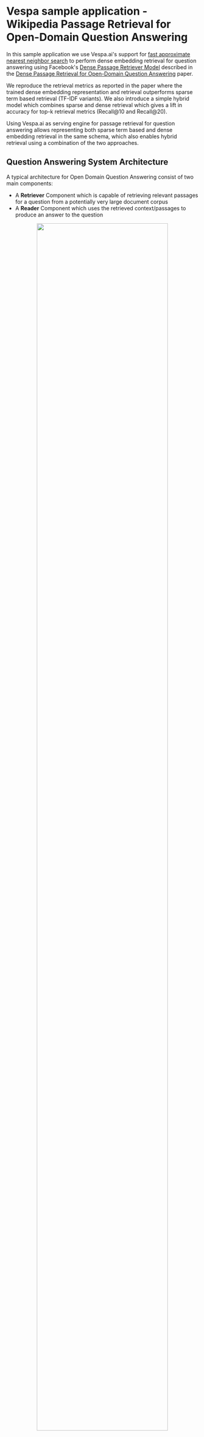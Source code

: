 <!-- Copyright Verizon Media. Licensed under the terms of the Apache 2.0 license. See LICENSE in the project root.-->

# Vespa sample application - Wikipedia Passage Retrieval for Open-Domain Question Answering

 
In this sample application we use Vespa.ai's support for [fast approximate nearest neighbor search](https://docs.vespa.ai/documentation/approximate-nn-hnsw.html) 
to perform dense embedding retrieval for question answering using 
Facebook's [Dense Passage Retriever Model](https://github.com/facebookresearch/DPR) described in the 
[Dense Passage Retrieval for Open-Domain Question Answering](https://arxiv.org/abs/2004.04906) paper. 

We reproduce the retrieval metrics as reported in the paper 
where the trained dense embedding representation and retrieval outperforms sparse term based retrieval (TF-IDF variants). We also introduce a simple 
hybrid model which combines sparse and dense retrieval which gives a lift in accuracy for top-k retrieval metrics (Recall@10 and Recall@20).

Using Vespa.ai as serving engine for passage retrieval for question answering allows representing both sparse term based and dense embedding retrieval 
in the same schema, which also enables hybrid retrieval using a combination of the two approaches. 

## Question Answering System Architecture 

A typical architecture for Open Domain Question Answering consist of two main components:

* A **Retriever** Component which is capable of retrieving relevant passages for a question from a potentially very large document corpus
* A **Reader** Component which uses the retrieved context/passages to produce an answer to the question

<figure>
<p align="center"><img width="90%" src="img/vespa_passage_retrieval.png" /></p>
</figure> 

By using Vespa.ai we can efficiently represent both term based (sparse) and embedding based (dense) retrieval models in the same platform. 

## Vespa Document & Retrieval Model 

We represent the passage text and Wikipedia title and corresponding passage embedding tensor from DPR 
in the same Vespa [document schema](src/main/application/schemas/wiki.sd):

<pre>
schema wiki {

  document wiki {

    field title type string {
      indexing: summary | index
      index: enable-bm25
    }

    field text type string {
      indexing: summary | index
      index: enable-bm25
    }

    field id type long {
      indexing: summary | attribute
    }

    field text_embedding type tensor<float>(x[769]){
      indexing: attribute | index  
      attribute {
        distance-metric:euclidean
      }
      index {
        hnsw {
          max-links-per-node: 32
          neighbors-to-explore-at-insert: 500
        }
      }
    }
  }
  fieldset default {
    fields: title, text
  }
}
</pre> 

The above Vespa document schema allows retrieval using different strategies using the same platform:

* **Sparse retrieval** Using traditional term based (High dimensional, sparse)
* **Dense retrieval** Using trained embedding representations of query and document (Low dimensional, dense) 
* **Hybrid** Using a combination of the above 

The schema defines 2 string fields which are indexed which enables fast and efficient term based retrieval. 
The *id* represents the Wikipedia passage id as assigned in the pre-computed dataset published by Facebook Research. 
The *text_embedding* tensor is a dense 769 dimensional tensor which represents the document (text and title) and
we enable [HNSW index for fast approximate nearest neighbor search](https://docs.vespa.ai/documentation/approximate-nn-hnsw.html). 

The dual query and document encoder of the DPR retrieval system uses the inner dot product between
the query tensor and the document tensor to represent the rank score using 768 dimensions (BERT-base). 
We transform the 768 dimensional inner product space
to euclidean space using an [euclidean transformation](https://www.microsoft.com/en-us/research/wp-content/uploads/2016/02/XboxInnerProduct.pdf)  
which adds one dimension so our representation becomes 769 dimensional where we can use the euclidean distance metric when finding the nearest neighbors for a input query tensor.
The DPR implementation uses the same space transformation when using [Faiss with HNSW index](https://github.com/facebookresearch/faiss).
 
## Vespa Retrieval & Ranking
We can express our retrieval strategies by 
* A Vespa [search api request](https://docs.vespa.ai/documentation/query-api.html) with a query 
specified using the [Vespa YQL query language](https://docs.vespa.ai/documentation/reference/query-language-reference.html) 
* A [ranking](https://docs.vespa.ai/documentation/ranking.html) specification which controls how we score documents retrieved by the query  

In the following sub section we use **what is the weight of a honda fit?** as a sample question 
to illustrate our Vespa query specifications.
The sample question is from the [Natural Questions dev set](https://github.com/efficientqa/nq-open). 

Vespa assigns rank score using ranking expressions, configured in a ranking profile in the document schema. The rank profile
can also specify [multi-phased ranking](https://docs.vespa.ai/documentation/phased-ranking.html). Choosing rank profile is a run time 
request parameter (ranking.profile).

### Dense
The dense retrieval uses Vespa's approximate nearest neighbor search operator. We compute 
the query embedding tensor from the input textual question
representation and retrieve the top 100 closest neighbors using euclidean distance. 

#### Query
<pre>
{
  'hits': 100, 
  'ranking.profile': 'dense',
  'ranking.features.query(query_embedding)':  [-0.21045, 0.0131, ..., 0],
  'yql': 'select id, title, text from sources * where 
    ([{"targetNumHits":100}]nearestNeighbor(text_embedding,query_embedding));'
}
</pre>
#### Ranking
<pre>
rank-profile dense inherits default {
  first-phase {
    expression: closeness(field, text_embedding)
  }
}
</pre>

The rank profile uses the [rank feature](https://docs.vespa.ai/documentation/reference/rank-features.html)
 closeness(field, text_embedding) which is calculated as 1/(1 + distance()). The nearestNeighbor query operator efficiently finds
the closest passages in the dense euclidean embedding space and exposes the retrieved hits to the first-phase ranking expression. 
 
### Sparse

#### Query

The sparse retrieval uses Vespa's [weakAnd query operator](https://docs.vespa.ai/documentation/using-wand-with-vespa.html). For details on WAND/weakAnd retrieval see  
[Paper](https://dl.acm.org/doi/10.1145/956863.956944).
  
<pre>
{
  'hits': 100, 
  'ranking.profile': 'sparse', 
  'yql': 'select id, title, text from sources * where 
         ([{"targetNumHits":100}]weakAnd(
            default contains "what",
            default contains "is",
            default contains "the",
            default contains "weight",
            default contains "of",
            default contains "a",
            default contains "honda",
            default contains "fit")
         );'
}
</pre>
The rank profile uses a linear combination of [BM25](https://docs.vespa.ai/documentation/reference/bm25.html) over
title and text (passage). We use Vespa's default bm25 parameters of K = 1.2 and b = 0.75.

#### Ranking
<pre>
rank-profile sparse inherits default {
  first-phase {
    expression: bm25(text) + bm25(title) 
  }
}
</pre>

### Hybrid

#### Query 
For the hybrid retrieval we use a combination of weakAnd and nearestNeighbor query operators. 
We combine the two query operators using logical disjunction (OR) and the query request becomes:
<pre>
{
  'hits': 100, 
  'ranking.profile': 'hybrid', 
  'ranking.features.query(query_embedding)':  [-0.21045, 0.0131, ..., 0],
  'yql': 'select id, title, text from sources * where
          ([{"targetNumHits":100]nearestNeighbor(text_embedding,query_embedding))
          or 
          ([{"targetNumHits":100}]weakAnd(
            default contains "what",
            default contains "is",
            default contains "the",
            default contains "weight",
            default contains "of",
            default contains "a",
            default contains "honda",
            default contains "fit")
          );'
}
</pre>
Using *OR* allows retrieving candidate passages which are close in embedding space or close in term vector space. 
#### Ranking
<pre>
rank-profile hybrid inherits sparse {
  first-phase { 
    expression: 1000*closeness(field, text_embedding) + bm25(text) + bm25(title)
  }
}
</pre>

The ranking function is a simple linear combination of the closeness in embedding space and the sparse bm25 features. 

## Experiments 

### Retriever Accuracy Summary 

| Retrieval Model             | ANN hnsw.exploreAdditionalHits |Recall@10 | Recall@20 | Recall@100 |
|-----------------------------|---------------------------|-----------|-----------|------------|
| sparse                      |NAN                        | 0.503047  | 0.582825  | 0.689474   |
| dense                       | 100                       | 0.741828  | 0.794183  | 0.854294   |
| dense                       |1000                       | 0.750970  | 0.804155  | 0.863989   |
| hybrid                      |1000                       | **0.759834**  | **0.811911**  |**0.864543**   |

When using HNSW index we sacrifice some accuracy/quality for speed and we include results for the dense retrieving using two values for the *hnsw.exploreAdditionalHits* to
see the impact on the retriever accuracy. The original DPR paper reports 0.794 Recall @20 and 0.86 Recall @100 so our results are inline with the findings in the DPR paper. We can see
that the hybrid model where we combine dense and sparse retrieval has slightly better performance for Recall@10 and Recall@20 than dense alone. 

### Retriever Performance
We evaluate the run time performance characteristics TODO 

| Retrieval Model | average latency | 95p latency | 99p latency  | Throughput (1x36 v-cpu)|
|-----------------|-----------------|-------------|--------------|------------------------|
| sparse          | TODO | TODO | TODO | TODO |


### Reader Accuracy Summary 

We also evaluate the DPR Reader accuracy using the Exact Match (EM) metric. We use the results of the retriever and pass them through the inference script provided 
by the DPR repo.

| Retrieval Model | EM(@10)   | EM (@20)  | EM (@50) | EM (@100)|
|-----------------|-----------|---------|---------|---------|
| sparse          | 24.65     | 26.62   | 27.66   | 27.81   |
| dense           | 40.36     | 40.66   | 41.02   | 40.82   |
| hybrid          | 40.55     | 40.83   | 41.08   | 40.72   |


## Future Work 
There is a lot of ongoing research around open domain question answering, e.g there is an ongoing open domain question answering challenge tracked at [https://efficientqa.github.io/](https://efficientqa.github.io/).

### Train ranking model which combines the dense and sparse ranking signals 
Vespa has as mentioned strong support for [multi-tiered retrieval and ranking](https://docs.vespa.ai/documentation/phased-ranking.html): 

* The WeakAnd and NearestNeighbor search operators are efficient retrievers which quickly can find the top-k hits combining dense and sparse retrieval. 
* The top-k hits from the retriever query operators can be re-ranked using a trained model, e.g a [a neural network](https://docs.vespa.ai/documentation/onnx.html), 
a GBDT model ([Xgboost](https://docs.vespa.ai/documentation/xgboost.html), [LightGBM](https://docs.vespa.ai/documentation/lightgbm.html)) using a first-phase ranking function which can re-order
the hits from the retrieval top-k query operators.
* The re-ranked hits from phase 1 ranking can be feed into the final model which typically is Transformer based. 
See [NLP with Transformers on Vespa](https://blog.vespa.ai/introducing-nlp-with-transformers-on-vespa/)

An ranking profile which takes the top-k hits retrieved by weakAnd and nearestNeighor query operator which in the first-phase uses a trained LightGBM model and where
the top-k ranking hits are re-ranked using a BERT based transformer model. 
 
<pre>
rank-profile question-answering {
  #zero-phase is based on the efficient top-k query operators (WeakAnd, nearestNeighbor)
  first-phase {
    expression: lightgbm("retriever_trained_natural_questions_train.json") 
  }
  second-phase {
    rerank-count: 10
    expression: onnx("reader-bert-base.onnx")
  }
}
</pre>



### Integrate the Reader component in Vespa 



## Reproducing this work  - Requirements for running this sample application:

* [Docker](https://www.docker.com/) installed and running  
* git client to checkout the sample application repository and DPR 
* Operating system: macOS or Linux, Architecture: x86_64
* Minimum **128GB** system memory 
* python3 and DPR dependencies, see [DPR repo](https://github.com/facebookresearch/DPR) 
 
See also [Vespa quick start guide](https://docs.vespa.ai/documentation/vespa-quick-start.html). 

## Checkout the sample-apps repository and install DPR requirements
<pre>
$ git clone --depth 1 https://github.com/vespa-engine/sample-apps.git
$ export VESPA_SAMPLE_APPS=`pwd`/sample-apps 
$ docker run --detach --name vespa --hostname vespa-container \
  --volume $VESPA_SAMPLE_APPS:/vespa-sample-apps --publish 8080:8080 vespaengine/vespa
</pre>

Wait for configuration service to start

<pre>
$ docker exec vespa bash -c 'curl -s --head http://localhost:19071/ApplicationStatus'
</pre>

Deploy application and start Vespa services 

<pre>
$ docker exec vespa bash -c '/opt/vespa/bin/vespa-deploy prepare \
  /vespa-sample-apps/dense-passage-retrieval-with-ann/src/main/application/ && \
  /opt/vespa/bin/vespa-deploy activate'
</pre>

## Setup DPR
<pre>
$ cd $VESPA_SAMPLE_APPS/dense-passage-retrieval-with-ann/
$ git clone --depth 1 https://github.com/facebookresearch/DPR.git
$ cd DPR; pip3 install .
</pre>

## Download the Wikipedia data and pre-computed embeddings

Thanks to [Facebook Research](https://opensource.fb.com/) for providing both the pre-tokenized Wikipedia text passages and the corresponding passage embeddings. 
Note that the data is large, the text passage representation (data.wikipedia_split) is 13G and the pre-computed embeddings is 62G.

To download the pre-generated Wikipedia snippets and the pre-computed passage embeddings use the DPR download utility: 
<pre>
python3 data/download_data.py  --resource data.wikipedia_split 
python3 data/download_data.py  --resource data.retriever_results.nq.single.wikipedia_passages
cd ..
</pre>

## Join passage text and embedding to Vespa feed format

We join this data and create a Vespa feed file with one Vespa put document operation per line [Vespa json feed format](https://docs.vespa.ai/documentation/reference/document-json-format.html). 
The scripts reads the entire Wikipedia passage into memory and reads
one embedding file at a time and emit a join of the textual passage meta data with the precomputed DPR embedding. 
 
<pre>
$ cd $VESPA_SAMPLE_APPS/dense-passage-retrieval-with-ann/ 
$ python3 make-vespa-feed.py DPR/data/wikipedia_split/psgs_w100.tsv DPR/data/retriever_results/nq/single/wikipedia_passages_* > feed.jsonl
</pre>

Sample data emitted (newline formatted for readability):

<pre>
{
  "put": "id:wiki:wiki::3", 
  "fields": {
    "title": "Aaron", 
    "text": "his rod turn into a snake. Then he stretched out his rod in order to .. While Joshua went with Moses to the top,",
    "id": 3, 
    "text_embedding": {"values": [-0.23045846819877625,....]}
  }
}
</pre>

We are now ready to index the data in our Vespa installation. The feed file is 273G uncompressed. 

## Feed data to Vespa

We feed the documents using the [Vespa http feeder client](https://docs.vespa.ai/documentation/vespa-http-client.html):
<pre>
$ java -jar vespa-http-client-jar-with-dependencies.jar --file feed.jsonl --endpoint http://your-vespa-instance-hostname:8080 
</pre>
We can obtain the feeding client jar from the docker image by :
<pre>
docker cp vespa:/opt/vespa/lib/jars/vespa-http-client-jar-with-dependencies.jar . 
</pre>

Loading the data to Vespa using a single content node instance with 36 vcpu's takes about 5 hours (21M passages , 1350 puts/s sustained, with visibility-delay 1.0 seconds
and real time indexing). Note that indexing both build inverted indexes for efficient sparse term based retrieval and HNSW graph for fast efficient dense embedding retrieval. 

## Experiments 

### Retriever experiments 
To run all questions in the Natural Question dev set run:

<pre>
$ cd $VESPA_SAMPLE_APPS/dense-passage-retrieval-with-ann/
$ python3 retrieve.py natural-questions-open-dev.json.gz dense http://your-vespa-instance-hostname:8080
$ python3 retrieve.py natural-questions-open-dev.json.gz sparse http://your-vespa-instance-hostname:8080 
$ python3 retrieve.py natural-questions-open-dev.json.gz hybrid http://your-vespa-instance-hostname:8080 
</pre>

The above will create three results files, *results-dense.json*,  *results-sparse.json* and *results-hybrid.json*. 
We can evaluate the Retriever accuracy metrics by running the *compute-recall.py* script

<pre>
$ python3 compute-recall.py results-dense.json
$ python3 compute-recall.py results-sparse.json
$ python3 compute-recall.py results-hybrid.json
</pre>


### Reader experiments 
Using the DPR reader we can use the result files produced by the previous step (retriever evaluation) to evaluate the reader accuracy 
<pre>
cd DPR;
python3 data/download_data.py --resource checkpoint.retriever.single.nq.bert-base-encoder
python3 train_reader.py --prediction_results_file ../prediction_sparse.json  --eval_top_docs 100 --model_file checkpoint/reader/nq-single/hf-bert-base.cp --dev_file ../results-sparse.json --passages_per_question_predict 100 --sequence_length 350
python3 train_reader.py --prediction_results_file ../prediction_dense.json  --eval_top_docs 100 --model_file checkpoint/reader/nq-single/hf-bert-base.cp --dev_file ../results-dense.json --passages_per_question_predict 100 --sequence_length 350
</pre>

